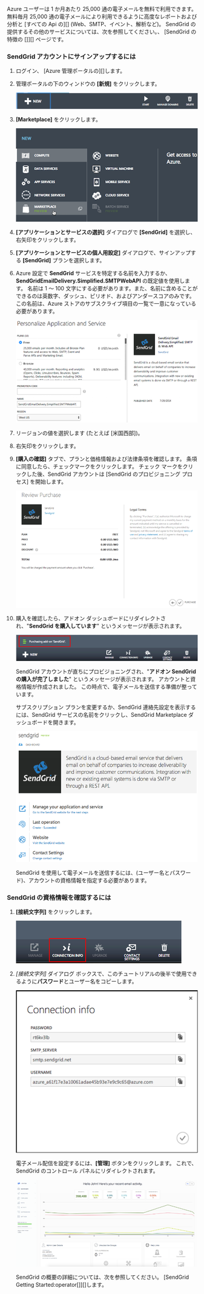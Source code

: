 Azure ユーザーは 1 か月あたり 25,000 通の電子メールを無料で利用できます。 無料毎月 25,000 通の電子メールにより利用できるように高度なレポートおよび分析と [すべての Api の][] (Web、SMTP、イベント、解析など)。 SendGrid の提供するその他のサービスについては、次を参照してください。、 [SendGrid の特徴の []][] ページです。

### SendGrid アカウントにサインアップするには

1. ログイン、 [Azure 管理ポータルの][]します。

2. 管理ポータルの下のウィンドウの **[新規]** をクリックします。

    ![command-bar-new][command-bar-new]

3. **[Marketplace]** をクリックします。

    ![sendgrid-store][sendgrid-store]

4. **[アプリケーションとサービスの選択]** ダイアログで **[SendGrid]** を選択し、右矢印をクリックします。

5. **[アプリケーションとサービスの個人用設定]** ダイアログで、サインアップする **[SendGrid]** プランを選択します。

6. Azure 設定で **SendGrid** サービスを特定する名前を入力するか、**SendGridEmailDelivery.Simplified.SMTPWebAPI** の既定値を使用します。 名前は 1 ～ 100 文字にする必要があります。また、名前に含めることができるのは英数字、ダッシュ、ピリオド、およびアンダースコアのみです。 この名前は、Azure ストアのサブスクライブ項目の一覧で一意になっている必要があります。

    ![store-screen-2][store-screen-2]

7. リージョンの値を選択します (たとえば [米国西部])。

8. 右矢印をクリックします。

9. **[購入の確認]** タブで、プランと価格情報および法律条項を確認します。 条項に同意したら、チェックマークをクリックします。 チェック マークをクリックした後、SendGrid アカウントは [SendGrid のプロビジョニング プロセス] を開始します。

    ![store-screen-3][store-screen-3]

10. 購入を確認したら、アドオン ダッシュボードにリダイレクトされ、"**SendGrid を購入しています**" というメッセージが表示されます。

    ![sendgrid-purchasing-message][sendgrid-purchasing-message]

    SendGrid アカウントが直ちにプロビジョニングされ、"**アドオン SendGrid の購入が完了しました**" というメッセージが表示されます。 アカウントと資格情報が作成されました。 この時点で、電子メールを送信する準備が整っています。

    サブスクリプション プランを変更するか、SendGrid 連絡先設定を表示するには、SendGrid サービスの名前をクリックし、SendGrid Marketplace ダッシュボードを開きます。

    ![sendgrid-add-on-dashboard][sendgrid-add-on-dashboard]

    SendGrid を使用して電子メールを送信するには、(ユーザー名とパスワード)、アカウントの資格情報を指定する必要があります。

### SendGrid の資格情報を確認するには

1. **[接続文字列]** をクリックします。

    ![sendgrid-connection-info-button][sendgrid-connection-info-button]

2. *[接続文字列]* ダイアログ ボックスで、このチュートリアルの後半で使用できるように**パスワード**とユーザー名をコピーします。

    ![sendgrid-connection-info][sendgrid-connection-info]

    電子メール配信を設定するには、**[管理]** ボタンをクリックします。 これで、SendGrid のコントロール パネルにリダイレクトされます。

    ![sendgrid-control-panel][sendgrid-control-panel]

    SendGrid の概要の詳細については、次を参照してください。 [SendGrid Getting Started:operator[]][]します。






[command-bar-new]: ./media/sendgrid-sign-up/sendgrid_BAR_NEW.PNG 
[sendgrid-store]: ./media/sendgrid-sign-up/sendgrid_offerings_store.png 
[store-screen-2]: ./media/sendgrid-sign-up/sendgrid_store_scrn2.png 
[store-screen-3]: ./media/sendgrid-sign-up/sendgrid_store_scrn3.png 
[sendgrid-purchasing-message]: ./media/sendgrid-sign-up/sendgrid_purchasing_message.png 
[sendgrid-add-on-dashboard]: ./media/sendgrid-sign-up/sendgrid_add-on_dashboard.png 
[sendgrid-connection-info]: ./media/sendgrid-sign-up/sendgrid_connection_info.png 
[sendgrid-connection-info-button]: ./media/sendgrid-sign-up/sendgrid_connection_info_button.png 
[sendgrid-control-panel]: ./media/sendgrid-sign-up/sendgrid_control_panel.png 
[sendgrid features]: http://sendgrid.com/features 
[azure management portal]: https://manage.windowsazure.com 
[sendgrid getting started]: http://sendgrid.com/docs 
[sendgrid provisioning process]: https://support.sendgrid.com/hc/articles/200181628-Why-is-my-account-being-provisioned- 
[all apis]: https://sendgrid.com/docs/API_Reference/index.html 

